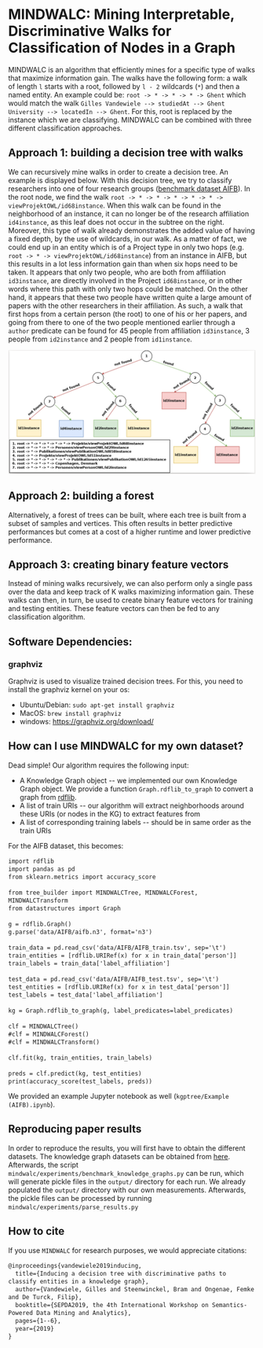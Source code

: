 # MINDWALC: Mining Interpretable, Discriminative Walks for Classification of Nodes in a Graph

MINDWALC is an algorithm that efficiently mines for a specific type of walks that maximize information gain. The walks have the following form: a walk of length `l` starts with a root, followed by `l - 2` wildcards (`*`) and then a named entity. An example could be: `root -> * -> * -> * -> Ghent` which would match the walk `Gilles Vandewiele --> studiedAt --> Ghent University --> locatedIn --> Ghent`. For this, root is replaced by the instance which we are classifying. MINDWALC can be combined with three different classification approaches.

## Approach 1: building a decision tree with walks

We can recursively mine walks in order to create a decision tree. An example is displayed below. With this decision tree, we try to classify researchers into one of four research groups ([benchmark dataset AIFB](https://en.wikiversity.org/wiki/AIFB_DataSet)). In the root node, we find the walk `root -> * -> * -> * -> * -> * -> viewProjektOWL/id68instance`. When this walk can be found in the neighborhood of an instance, it can no longer be of the research affiliation `id4instance`, as this leaf does not occur in the subtree on the right. Moreover, this type of walk already demonstrates the added value of having a fixed depth, by the use of wildcards, in our walk. As a matter of fact, we could end up in an entity which is of a Project type in only two hops (e.g. `root -> * -> viewProjektOWL/id68instance`) from an instance in AIFB, but this results in a lot less information gain than when six hops need to be taken. It appears that only two people, who are both from affiliation `id3instance`, are directly involved in the Project `id68instance`, or in other words where this path with only two hops could be matched. On the other hand, it appears that these two people have written quite a large amount of papers with the other researchers in their affiliation. As such, a walk that first hops from a certain person (the root) to one of his or her papers, and going from there to one of the two people mentioned earlier through a `author` predicate can be found for 45 people from affiliation `id3instance`, 3 people from `id2instance` and 2 people from `id1instance`.

![A decision tree that can be used to classify researchers, represented as a Knowledge Graph into one of four research groups.](images/tree_example.png) 

## Approach 2: building a forest

Alternatively, a forest of trees can be built, where each tree is built from a subset of samples and vertices. This often results in better predictive performances but comes at a cost of a higher runtime and lower predictive performance.

## Approach 3: creating binary feature vectors

Instead of mining walks recursively, we can also perform only a single pass over the data and keep track of K walks maximizing information gain. These walks can then, in turn, be used to create binary feature vectors for training and testing entities. These feature vectors can then be fed to any classification algorithm.

## Software Dependencies:
### graphviz
Graphviz is used to visualize trained decision trees. For this, you need to install the graphviz kernel on your os:

- Ubuntu/Debian: `sudo apt-get install graphviz`
- MacOS: `brew install graphviz`
- windows: https://graphviz.org/download/

## How can I use MINDWALC for my own dataset?

Dead simple! Our algorithm requires the following input:
* A Knowledge Graph object -- we implemented our own Knowledge Graph object. We provide a function `Graph.rdflib_to_graph` to convert a graph from [rdflib](https://github.com/RDFLib/rdflib).
* A list of train URIs -- our algorithm will extract neighborhoods around these URIs (or nodes in the KG) to extract features from
* A list of corresponding training labels -- should be in same order as the train URIs

For the AIFB dataset, this becomes:
```python3
import rdflib
import pandas as pd
from sklearn.metrics import accuracy_score

from tree_builder import MINDWALCTree, MINDWALCForest, MINDWALCTransform
from datastructures import Graph

g = rdflib.Graph()
g.parse('data/AIFB/aifb.n3', format='n3')

train_data = pd.read_csv('data/AIFB/AIFB_train.tsv', sep='\t')
train_entities = [rdflib.URIRef(x) for x in train_data['person']]
train_labels = train_data['label_affiliation']

test_data = pd.read_csv('data/AIFB/AIFB_test.tsv', sep='\t')
test_entities = [rdflib.URIRef(x) for x in test_data['person']]
test_labels = test_data['label_affiliation']

kg = Graph.rdflib_to_graph(g, label_predicates=label_predicates)

clf = MINDWALCTree()
#clf = MINDWALCForest()
#clf = MINDWALCTransform()

clf.fit(kg, train_entities, train_labels)

preds = clf.predict(kg, test_entities)
print(accuracy_score(test_labels, preds))
```

We provided an example Jupyter notebook as well (`kgptree/Example (AIFB).ipynb`).

## Reproducing paper results

In order to reproduce the results, you will first have to obtain the different datasets. The knowledge graph datasets can be obtained from [here](http://data.dws.informatik.uni-mannheim.de/rmlod/LOD_ML_Datasets/). Afterwards, the script `mindwalc/experiments/benchmark_knowledge_graphs.py` can be run, which will generate pickle files in the `output/` directory for each run. We already populated the `output/` directory with our own measurements. Afterwards, the pickle files can be processed by running `mindwalc/experiments/parse_results.py`

## How to cite

If you use `MINDWALC` for research purposes, we would appreciate citations:
```
@inproceedings{vandewiele2019inducing,
  title={Inducing a decision tree with discriminative paths to classify entities in a knowledge graph},
  author={Vandewiele, Gilles and Steenwinckel, Bram and Ongenae, Femke and De Turck, Filip},
  booktitle={SEPDA2019, the 4th International Workshop on Semantics-Powered Data Mining and Analytics},
  pages={1--6},
  year={2019}
}
```
